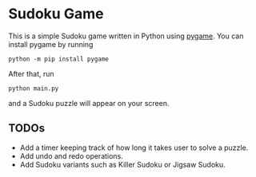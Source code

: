# Sudoku Game

This is a simple Sudoku game written in Python using
[pygame](https://www.pygame.org/docs/). You can install pygame by running

```(shell)
python -m pip install pygame
```

After that, run

```(shell)
python main.py
```

and a Sudoku puzzle will appear on your screen.

## TODOs

- Add a timer keeping track of how long it takes user to solve a puzzle.
- Add undo and redo operations.
- Add Sudoku variants such as Killer Sudoku or Jigsaw Sudoku.
